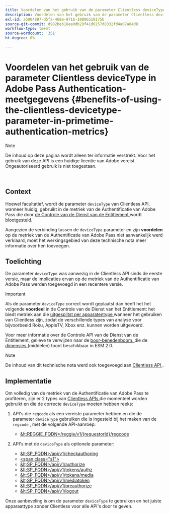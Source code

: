 ```yaml
---
title: Voordelen van het gebruik van de parameter Clientless deviceType in Adobe Pass Authentication-meetgegevens
description: Voordelen van het gebruik van de parameter Clientless deviceType in Adobe Pass Authentication-meetgegevens
exl-id: a5004887-d5fa-468e-971b-10806519175b
source-git-commit: d982beb16ea0db29f41d0257d8332fd4a07a84d8
workflow-type: tm+mt
source-wordcount: '351'
ht-degree: 0%

---
```


# Voordelen van het gebruik van de parameter Clientless deviceType in Adobe Pass Authentication-meetgegevens {#benefits-of-using-the-clientless-devicetype-parameter-in-primetime-authentication-metrics}

>[!NOTE]
>
>De inhoud op deze pagina wordt alleen ter informatie verstrekt. Voor het gebruik van deze API is een huidige licentie van Adobe vereist. Ongeautoriseerd gebruik is niet toegestaan.

</br>

## Context

Hoewel facultatief, wordt de parameter `deviceType` van Clientless API, wanneer huidig, gebruikt in de metriek van de Authentificatie van Adobe Pass die door [ de Controle van de Dienst van de Entitlement ](/help/authentication/integration-guide-programmers/features-premium/esm/entitlement-service-monitoring-overview.md) wordt blootgesteld.

Aangezien de verbinding tussen de `deviceType` parameter en zijn **voordelen** op de metriek van de Authentificatie van Adobe Pass niet aanvankelijk werd verklaard, moet het werkingsgebied van deze technische nota meer informatie over hen toevoegen.

## Toelichting

De parameter `deviceType` was aanwezig in de Clientless API sinds de eerste versie, maar de implicaties ervan op de metriek van de Authentificatie van Adobe Pass werden toegevoegd in een recentere versie.



>[!IMPORTANT]
>
>Als de parameter `deviceType` correct wordt geplaatst dan heeft het het volgende **voordeel** in de Controle van de Dienst van het Entitlement: het biedt metriek aan die [ uitgesplitst per apparatentype ](/help/authentication/integration-guide-programmers/features-premium/esm/entitlement-service-monitoring-overview.md#clientless_device_type) wanneer het gebruiken van Clientless zijn, zodat de verschillende types van analyse voor bijvoorbeeld Roku, AppleTV, Xbox enz. kunnen worden uitgevoerd.


Voor meer informatie over de Controle API van de Dienst van de Entitlement, gelieve te verwijzen naar de [ boor-benedenboom, ](/help/authentication/integration-guide-programmers/features-premium/esm/entitlement-service-monitoring-api.md#drill-down_tree) die de [ dimensies ](/help/authentication/integration-guide-programmers/features-premium/esm/entitlement-service-monitoring-overview.md#esm_dimensions) (middelen) toont beschikbaar in ESM 2.0.

>[!NOTE]
>
>De inhoud van dit technische nota werd ook toegevoegd aan [ Clientless API ](#clientless_device_type).




## Implementatie

Om volledig van de metriek van de Authentificatie van Adobe Pass te profiteren, zijn er 2 types van [ Clientless APIs ](#web_srvs_summary) die momenteel worden gebruikt en die de correcte `deviceType` moeten hebben reeks:

1. API&#39;s die `regcode` als een vereiste parameter hebben en die de parameter `deviceType` gebruiken die is ingesteld bij het maken van de `regcode` , met de volgende API-aanroep:
   - [\&lt;REGGIE\_FQDN\>/reggie/v1/{requestorId}/regcode](#reg_serv)

1. API&#39;s met de `deviceType` als optionele parameter:
   - [\&lt;SP\_FQDN\>/api/v1/checkauthoring](#check_authn_token)
   - [&lt;span class=&quot;s1&quot;>](#retrieve_authn_token)
   - [\&lt;SP\_FQDN\>/api/v1/authorize](#init_authz)
   - [\&lt;SP\_FQDN\>/api/v1/tokens/authz](#retrieve_authz_token)
   - [\&lt;SP\_FQDN\>/api/v1/tokens/media](#short_media)
   - [\&lt;SP\_FQDN\>/api/v1/mediatoken](#short_media)
   - [\&lt;SP\_FQDN\>/api/v1/preauthorize](#PreAuthZ_Resources)
   - [\&lt;SP\_FQDN\>/api/v1/logout](#init_logout)

Onze aanbeveling is om de parameter `deviceType` te gebruiken en het juiste apparaattype zonder Clientless voor alle API&#39;s door te geven.
